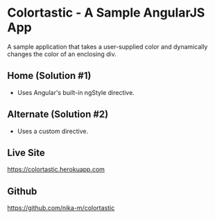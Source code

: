 # Colortastic - A Sample AngularJS App
A sample application that takes a user-supplied color and dynamically changes the color of an enclosing div.

## Home (Solution #1)
- Uses Angular's built-in ngStyle directive. 

## Alternate (Solution #2)
- Uses a custom directive.

## Live Site
https://colortastic.herokuapp.com

## Github 
https://github.com/nika-m/colortastic
